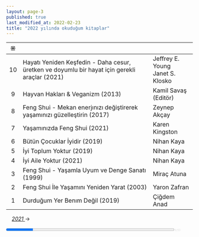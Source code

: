 ```yaml
---
layout: page-3
published: true
last_modified_at: 2022-02-23  
title: "2022 yılında okuduğum kitaplar"  
---
```



| ⁜ |  |  |
|:---:|:---- |:---- |
| 10 | Hayatı Yeniden Keşfedin - Daha cesur, üretken ve doyumlu bir hayat için gerekli araçlar (2021) |  Jeffrey E. Young <br /> Janet S. Klosko |
| 9 | Hayvan Hakları & Veganizm (2013) | Kamil Savaş (Editör) |
| 8 | Feng Shui - Mekan enerjınızı değiştirerek yaşamınızı güzelleştirin (2017) | Zeynep Akçay |
| 7 | Yaşamınızda Feng Shui (2021) | Karen Kingston |
| 6 | Bütün Çocuklar İyidir (2019) | Nihan Kaya |
| 5 | İyi Toplum Yoktur (2019) | Nihan Kaya |
| 4 | İyi Aile Yoktur (2021) | Nihan Kaya |
| 3 | Feng Shui - Yaşamla Uyum ve Denge Sanatı (1999) | Miraç Atuna |
| 2 | Feng Shui İle Yaşamını Yeniden Yarat (2003) | Yaron Zafran |
| 1 | Durduğum Yer Benım Değil (2019) | Çiğdem Anad |
  
<span class="link1" style="font-style: italic; padding-left: 3%;"><a href="/2021" title='2021'>2021 </a></span> &#8594;
  
<div><progress value="8" max="50" style="width: 90%;"></progress><span style="font-size: 50%; color: #dfdfdf; width: 5%" title="reading challenge 2022"> 8/50</span></div>
<div style="clear:both"></div>
